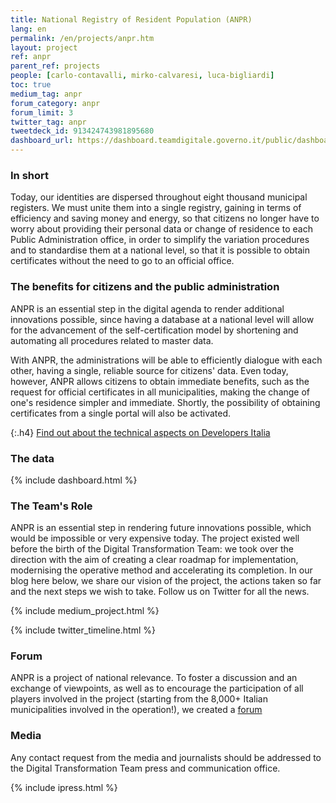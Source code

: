 ```yaml
---
title: National Registry of Resident Population (ANPR)
lang: en
permalink: /en/projects/anpr.htm
layout: project
ref: anpr
parent_ref: projects
people: [carlo-contavalli, mirko-calvaresi, luca-bigliardi]
toc: true
medium_tag: anpr
forum_category: anpr
forum_limit: 3
twitter_tag: anpr
tweetdeck_id: 913424743981895680
dashboard_url: https://dashboard.teamdigitale.governo.it/public/dashboard/2414d40b-9273-4e54-83ae-df346826fc53
---
```


### In short

Today, our identities are dispersed throughout eight thousand municipal registers. We must 
unite them into a single registry, gaining in terms of efficiency and saving money and energy, 
so that citizens no longer have to worry about providing their personal data or 
change of residence to each Public Administration office, in order to simplify the 
variation procedures and to standardise them at a national level, so that it is possible to 
obtain certificates without the need to go to 
an official office.

### The benefits for citizens and the public administration

ANPR is an essential step in the digital agenda to render additional 
innovations possible, since having a database at a national level will allow for the advancement 
of the self-certification model by shortening and 
automating 
all procedures related to master data.

With ANPR, the administrations will be able to efficiently dialogue with each other, 
having a single, reliable source for citizens&#39; data. Even today, however, 
ANPR allows citizens to obtain immediate benefits, such as the request for official 
certificates in all municipalities, making the change of one&#39;s residence simpler and immediate.
Shortly, the possibility of obtaining certificates from a single portal will also be activated.


{:.h4}
[Find out about the technical aspects on Developers Italia](https://developers.italia.it/en/anpr/)

### The data
{% include dashboard.html %}

### The Team&#39;s Role

ANPR is an essential step in rendering future innovations possible, which 
would be impossible or very expensive today. The project existed well before 
the birth of the Digital Transformation Team: we took over the direction with the 
aim of creating a clear roadmap for implementation, modernising the operative method and accelerating its completion. In our blog 
here below, we share our vision of the project, the actions taken so far and the next steps we wish to take. Follow us on Twitter for all the news.


{% include medium_project.html %}

{% include twitter_timeline.html %}

### Forum 
ANPR is a project of national relevance. To foster a discussion and 
an exchange of viewpoints, as well as to encourage the participation of 
all players involved in the project (starting from the 8,000+ Italian
 municipalities involved in the operation!), we created a [forum](https://forum.italia.it/c/anpr)


### Media
Any contact request from the media and journalists should be addressed to the
Digital Transformation Team press and communication office. 

{% include ipress.html %}
<div id="content-ipress" data-key="01e87bed-f52e-4d6d-af32-c4ea59fd300a" data-lang="en" data-size="100" data-tag="6"></div>
<script type="text/javascript" src="/js/ipress.js"></script>


